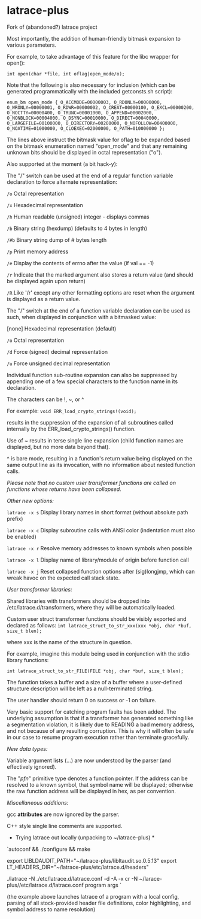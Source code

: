 # latrace-plus
Fork of (abandoned?) latrace project

Most importantly, the addition of human-friendly bitmask expansion to various parameters.

For example, to take advantage of this feature for the libc wrapper for open():

`int open(char *file, int oflag|open_mode/o);`

Note that the following is also necessary for inclusion (which can be generated programmatically with the included getconsts.sh script):

`enum_bm open_mode { O_ACCMODE=00000003, O_RDONLY=00000000, O_WRONLY=00000001, O_RDWR=00000002, O_CREAT=00000100, O_EXCL=00000200, O_NOCTTY=00000400, O_TRUNC=00001000, O_APPEND=00002000, O_NONBLOCK=00004000, O_DSYNC=00010000, O_DIRECT=00040000, O_LARGEFILE=00100000, O_DIRECTORY=00200000, O_NOFOLLOW=00400000, O_NOATIME=01000000, O_CLOEXEC=02000000, O_PATH=010000000 };`

The lines above instruct the bitmask value for oflag to be expanded based on the bitmask enumeration named "open_mode" and that any remaining unknown bits should be displayed in octal representation ("o").



Also supported at the moment (a bit hack-y):

The "/" switch can be used at the end of a regular function variable declaration to force alternate representation:

`/o`	Octal representation

`/x`	Hexadecimal representation

`/h`	Human readable (unsigned) integer - displays commas

`/b`	Binary string (hexdump) (defaults to 4 bytes in length)

`/#b`	Binary string dump of # bytes length

`/p`	Print memory address

`/e`	Display the contents of errno after the value (if val == -1)

`/r`	Indicate that the marked argument also stores a return value (and should be displayed again upon return)

`/R`	Like '/r' except any other formatting options are reset when the argument is displayed as a return value.


The "/" switch at the end of a function variable declaration can be used as such, when displayed in conjunction with a bitmasked value:

[none]	Hexadecimal representation (default)

`/o`	Octal representation

`/d`	Force (signed) decimal representation

`/u`	Force unsigned decimal representation

Individual function sub-routine expansion can also be suppressed by appending one of a few special characters to the function name in its declaration.

The characters can be !, ~, or ^

For example: `void ERR_load_crypto_strings!(void);`

results in the suppression of the expansion of all subroutines called internally by the ERR_load_crypto_strings() function.

Use of ~ results in terse single line expansion (child function names are displayed, but no more data beyond that).

^ is bare mode, resulting in a function's return value being displayed on the same output line as its invocation, with no information about nested function calls.

*Please note that no custom user transformer functions are called on functions whose returns have been collapsed.*


*Other new options:*

`latrace -x s`		Display library names in short format (without absolute path prefix)

`latrace -x c`		Display subroutine calls with ANSI color (indentation must also be enabled)

`latrace -x r`		Resolve memory addresses to known symbols when possible

`latrace -x l`		Display name of library/module of origin before function call

`latrace -x j`		Reset collapsed function options after (sig)longjmp, which can
			wreak havoc on the expected call stack state.




*User transformer libraries:*

Shared libraries with transformers should be dropped into /etc/latrace.d/transformers, where they will be automatically loaded.

Custom user struct transformer functions should be visibly exported and declared as follows: `int latrace_struct_to_str_xxx(xxx *obj, char *buf, size_t blen);`

where xxx is the name of the structure in question.

For example, imagine this module being used in conjunction with the stdio library functions:

`int latrace_struct_to_str_FILE(FILE *obj, char *buf, size_t blen);`

The function takes a buffer and a size of a buffer where a user-defined structure description will be left as a null-terminated string.

The user handler should return 0 on success or -1 on failure.

Very basic support for catching program faults has been added. The underlying assumption is that if a transformer has generated something like a segmentation violation, it is likely due to READING a bad memory address, and not because of any resulting corruption. This is why it will often be safe in our case to resume program execution rather than terminate gracefully.


*New data types:*

Variable argument lists (...) are now understood by the parser (and effectively ignored).

The "*pfn*" primitive type denotes a function pointer. If the address can be resolved to a known symbol, that symbol name will be displayed; otherwise the raw function address will be displayed in hex, as per convention.

*Miscellaneous additions:*

gcc __attributes__ are now ignored by the parser.

C++ style single line comments are supported.



* Trying latrace out locally (unpacking to ~/latrace-plus) *

`autoconf && ./configure && make

export LIBLDAUDIT_PATH="~/latrace-plus/libltaudit.so.0.5.13"
export LT_HEADERS_DIR="~/latrace-plus/etc/latrace.d/headers"

./latrace -N ./etc/latrace.d/latrace.conf -d -A -x cr -N ~/larace-plus//etc/latrace.d/latrace.conf program args
`

(the example above launches latrace of a program with a local config, parsing of all stock-provided header file definitions, color highlighting, and symbol address to name resolution)
